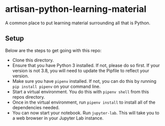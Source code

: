 # artisan-python-learning-material
A common place to put learning material surrounding all that is Python.

## Setup
Below are the steps to get going with this repo:
- Clone this directory.
- Ensure that you have Python 3 installed.  If not, please do so first.  If your version is not 3.8, you will need to update the Pipfile to reflect your version.
- Make sure you have `pipenv` installed.  If not, you can do this by running `pip install pipenv` on your command line.
- Start a virtual environment.  You do this with `pipenv shell` from this repos directory.
- Once in the virtual environment, run `pipenv install` to install all of the dependencies needed.
- You can now start your notebook.  Run `jupyter-lab`.  This will take you to a web browser in your Jupyter Lab instance.

